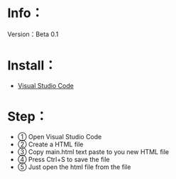 # Info：
Version：Beta 0.1
# Install：
- [Visual Studio Code](https://code.visualstudio.com/download)
# Step：
- ① Open Visual Studio Code
- ② Create a HTML file
- ③ Copy main.html text paste to you new HTML file
- ④ Press Ctrl+S to save the file
- ⑤ Just open the html file from the file






